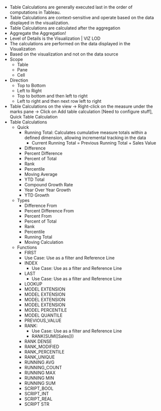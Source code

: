 - Table Calculations are generally executed last in the order of computations in Tableau.
- Table Calculations are context-sensitive and operate based on the data displayed in the visualization.
- Table Calculations are calculated after the aggregation
- Aggregate the Aggregation!
- Level of Details is the Visualization | VIZ LOD
- The calculations are performed on the data displayed in the Visualization
- Based on the visualization and not on the data source
- Scope
  - Table
  - Pane
  - Cell
- Direction
  - Top to Bottom
  - Left to Right
  - Top to bottom and then left to right
  - Left to right and then next row left to right
- Table Calculations on the view -> Right-click on the measure under the marks pane -> Click on Add table calculation [Need to configure stuff], Quick Table Calculation
- Table Calculations
  - Quick
    - Running Total: Calculates cumulative measure totals within a defined dimension, allowing incremental tracking in the data
      - Current Running Total = Previous Running Total + Sales Value
    - Difference
    - Percent Difference
    - Percent of Total
    - Rank
    - Percentile
    - Moving Average
    - YTD Total
    - Compound Growth Rate
    - Year Over Year Growth
    - YTD Growth
  - Types
    - Difference From
    - Percent Difference From
    - Percent From
    - Percent of Total
    - Rank
    - Percentile
    - Running Total
    - Moving Calculation
  - Functions
    - FIRST
     - Use Case: Use as a filter and Reference Line
    - INDEX
      - Use Case: Use as a filter and Reference Line
    - LAST
      - Use Case: Use as a filter and Reference Line
    - LOOKUP
    - MODEL EXTENSION
    - MODEL EXTENSION
    - MODEL EXTENSION
    - MODEL EXTENSION
    - MODEL PERCENTILE
    - MODEL QUANTILE
    - PREVIOUS_VALUE
    - RANK:
      - Use Case: Use as a filter and Reference Line
      - RANK(SUM([Sales]))
    - RANK DENSE
    - RANK_MODIFIED
    - RANK_PERCENTILE
    - RANK_UNIQUE
    - RUNNING AVG
    - RUNNING_COUNT
    - RUNNING MAX
    - RUNNING MIN
    - RUNNING SUM
    - SCRIPT_BOOL
    - SCRIPT_INT
    - SCRIPT_REAL
    - SCRIPT STR
